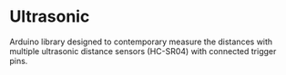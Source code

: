 # Ultrasonic
Arduino library designed to contemporary measure the distances with multiple ultrasonic distance sensors (HC-SR04) with connected trigger pins.
